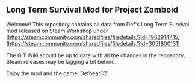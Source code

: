 Long Term Survival Mod for Project Zomboid 
---

Welcome! This repository contains all data from Def's Long Term Survival mod released on Steam Workshop under [https://steamcommunity.com/sharedfiles/filedetails/?id=1962914415](https://steamcommunity.com/sharedfiles/filedetails/?id=3051800131)

The GIT Wiki should be up to date with all the changes in the repository, Steam releases may be lagging a bit behind.

Enjoy the mod and the game!
DefbeatCZ
